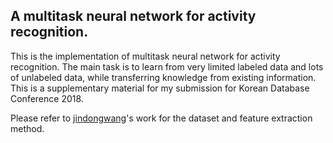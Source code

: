 ## A multitask neural network for activity recognition.

This is the implementation of multitask neural network for activity recognition.
The main task is to learn from very limited labeled data and lots of unlabeled data, while transferring knowledge from existing information.
This is a supplementary material for my submission for Korean Database Conference 2018.

Please refer to [jindongwang]( https://github.com/jindongwang/activityrecognition/tree/master/code/percom18_stl)'s work for the dataset and feature extraction method.
